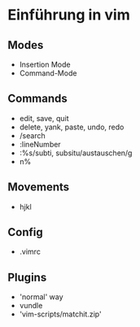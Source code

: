 # Einführung in vim

## Modes
* Insertion Mode
* Command-Mode

## Commands
* edit, save, quit
* delete, yank, paste, undo, redo
* /search
* :lineNumber
* :%s/subti, subsitu/austauschen/g
* n%

## Movements
* hjkl

## Config
* .vimrc

## Plugins
* 'normal' way
* vundle
* 'vim-scripts/matchit.zip' 
